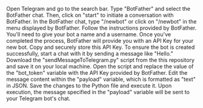 Open Telegram and go to the search bar. Type "BotFather" and select the BotFather chat. Then, click on "start" to initiate a conversation with BotFather.
In the BotFather chat, type "/newbot" or click on "/newbot" in the menu displayed by BotFather.
Follow the instructions provided by BotFather. You'll need to give your bot a name and a username. Once you've completed the process, BotFather will provide you with an API Key for your new bot. Copy and securely store this API Key. To ensure the bot is created successfully, start a chat with it by sending a message like "Hello."
Download the "sendMessageToTelegram.py" script from the this repository and save it on your local machine. Open the script and replace the value of the "bot_token" variable with the API Key provided by BotFather.
Edit the message content within the "payload" variable, which is formatted as "text" in JSON.
Save the changes to the Python file and execute it. Upon execution, the message specified in the "payload" variable will be sent to your Telegram bot's chat.
